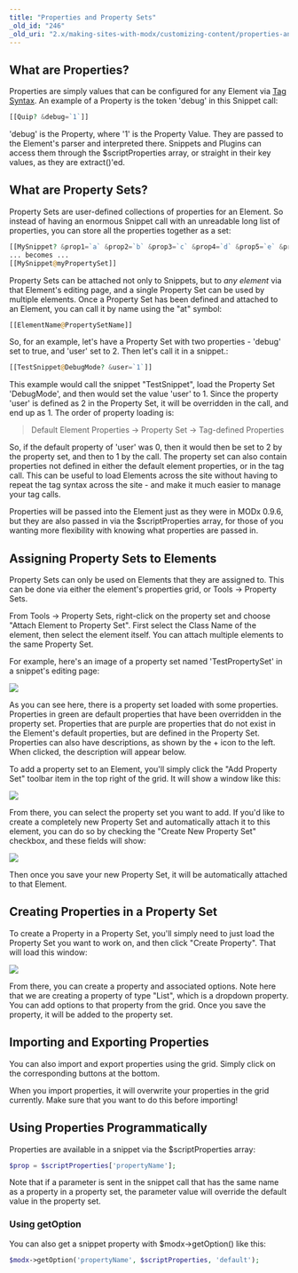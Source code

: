 ```yaml
---
title: "Properties and Property Sets"
_old_id: "246"
_old_uri: "2.x/making-sites-with-modx/customizing-content/properties-and-property-sets"
---
```


## What are Properties?

Properties are simply values that can be configured for any Element via [Tag Syntax](building-sites/tag-syntax "Tag Syntax"). An example of a Property is the token 'debug' in this Snippet call:

``` php 
[[Quip? &debug=`1`]]
```

'debug' is the Property, where '1' is the Property Value. They are passed to the Element's parser and interpreted there. Snippets and Plugins can access them through the $scriptProperties array, or straight in their key values, as they are extract()'ed.

## What are Property Sets?

Property Sets are user-defined collections of properties for an Element. So instead of having an enormous Snippet call with an unreadable long list of properties, you can store all the properties together as a set:

``` php 
[[MySnippet? &prop1=`a` &prop2=`b` &prop3=`c` &prop4=`d` &prop5=`e` &prop6=`f`]]
... becomes ...
[[MySnippet@myPropertySet]]
```

Property Sets can be attached not only to Snippets, but to _any element_ via that Element's editing page, and a single Property Set can be used by multiple elements. Once a Property Set has been defined and attached to an Element, you can call it by name using the "at" symbol:

``` php 
[[ElementName@PropertySetName]]
```

So, for an example, let's have a Property Set with two properties - 'debug' set to true, and 'user' set to 2. Then let's call it in a snippet.:

``` php 
[[TestSnippet@DebugMode? &user=`1`]]
```

This example would call the snippet "TestSnippet", load the Property Set 'DebugMode', and then would set the value 'user' to 1. Since the property 'user' is defined as 2 in the Property Set, it will be overridden in the call, and end up as 1. The order of property loading is:

> Default Element Properties -> Property Set -> Tag-defined Properties

So, if the default property of 'user' was 0, then it would then be set to 2 by the property set, and then to 1 by the call. The property set can also contain properties not defined in either the default element properties, or in the tag call. This can be useful to load Elements across the site without having to repeat the tag syntax across the site - and make it much easier to manage your tag calls.

Properties will be passed into the Element just as they were in MODx 0.9.6, but they are also passed in via the $scriptProperties array, for those of you wanting more flexibility with knowing what properties are passed in.

## Assigning Property Sets to Elements

Property Sets can only be used on Elements that they are assigned to. This can be done via either the element's properties grid, or Tools -> Property Sets.

From Tools -> Property Sets, right-click on the property set and choose "Attach Element to Property Set". First select the Class Name of the element, then select the element itself. You can attach multiple elements to the same Property Set.

For example, here's an image of a property set named 'TestPropertySet' in a snippet's editing page:

![](/download/attachments/18678075/prop-grid1.png?version=1&modificationDate=1268853879000)

As you can see here, there is a property set loaded with some properties. Properties in green are default properties that have been overridden in the property set. Properties that are purple are properties that do not exist in the Element's default properties, but are defined in the Property Set. Properties can also have descriptions, as shown by the + icon to the left. When clicked, the description will appear below.

To add a property set to an Element, you'll simply click the "Add Property Set" toolbar item in the top right of the grid. It will show a window like this:

![](/download/attachments/18678075/propset-add1.png?version=1&modificationDate=1268853882000)

From there, you can select the property set you want to add. If you'd like to create a completely new Property Set and automatically attach it to this element, you can do so by checking the "Create New Property Set" checkbox, and these fields will show:

![](/download/attachments/18678075/propset-new1.png?version=1&modificationDate=1268853886000)

Then once you save your new Property Set, it will be automatically attached to that Element.

## Creating Properties in a Property Set

To create a Property in a Property Set, you'll simply need to just load the Property Set you want to work on, and then click "Create Property". That will load this window:

![](/download/attachments/18678075/prop-create1.png?version=1&modificationDate=1268853875000)

From there, you can create a property and associated options. Note here that we are creating a property of type "List", which is a dropdown property. You can add options to that property from the grid. Once you save the property, it will be added to the property set.

## Importing and Exporting Properties

You can also import and export properties using the grid. Simply click on the corresponding buttons at the bottom.

When you import properties, it will overwrite your properties in the grid currently. Make sure that you want to do this before importing!

## Using Properties Programmatically

Properties are available in a snippet via the $scriptProperties array:

``` php 
$prop = $scriptProperties['propertyName'];
```

Note that if a parameter is sent in the snippet call that has the same name as a property in a property set, the parameter value will override the default value in the property set.

### Using getOption

You can also get a snippet property with $modx->getOption() like this:

``` php 
$modx->getOption('propertyName', $scriptProperties, 'default');
```